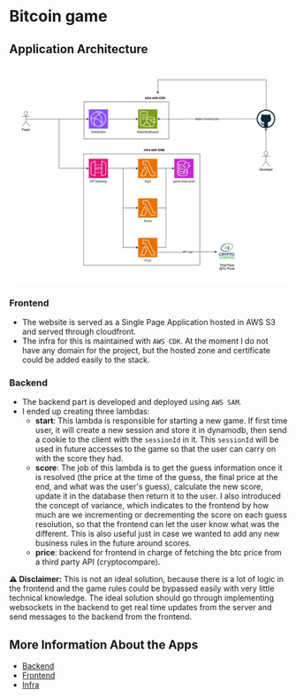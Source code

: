 # Bitcoin game

## Application Architecture

<img src="./docs/architecture.jpg" alt="Application Architecture" />

### Frontend

- The website is served as a Single Page Application hosted in AWS S3 and served through cloudfront.
- The infra for this is maintained with `AWS CDK`. At the moment I do not have any domain for the
  project, but the hosted zone and certificate could be added easily to the stack.

### Backend

- The backend part is developed and deployed using `AWS SAM`.
- I ended up creating three lambdas:
  - **start**: This lambda is responsible for starting a new game. If first time user, it will
    create a new session and store it in dynamodb, then send a cookie to the client with the
    `sessionId` in it. This `sessionId` will be used in future accesses to the game so that the user
    can carry on with the score they had.
  - **score**: The job of this lambda is to get the guess information once it is resolved (the price
    at the time of the guess, the final price at the end, and what was the user's guess), calculate
    the new score, update it in the database then return it to the user. I also introduced the
    concept of variance, which indicates to the frontend by how much are we incrementing or
    decrementing the score on each guess resolution, so that the frontend can let the user know what
    was the different. This is also useful just in case we wanted to add any new business rules in
    the future around scores.
  - **price**: backend for frontend in charge of fetching the btc price from a third party API
    (cryptocompare).

**⚠️ Disclaimer:** This is not an ideal solution, because there is a lot of logic in the frontend
and the game rules could be bypassed easily with very little technical knowledge. The ideal solution
should go through implementing websockets in the backend to get real time updates from the server
and send messages to the backend from the frontend.

## More Information About the Apps

- [Backend](./apps/backend/README.md)
- [Frontend](./apps/frontend/README.md)
- [Infra](./apps/infra/README.md)

